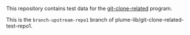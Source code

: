 This repository contains test data for the
[git-clone-related](https://github.com/plume-lib/plume-scripts/blob/master/git-clone-related)
program.

This is the `branch-upstream-repo1` branch of plume-lib/git-clone-related-test-repo1.
